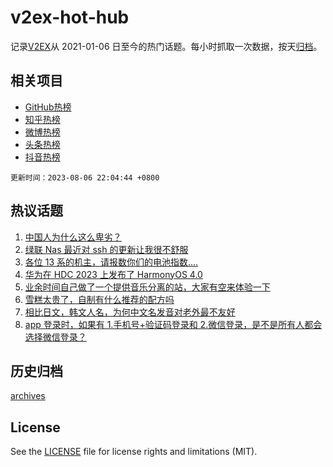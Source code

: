 # v2ex-hot-hub

 记录[V2EX](https://www.v2ex.com/)从 2021-01-06 日至今的热门话题。每小时抓取一次数据，按天[归档](archives)。
 
 ## 相关项目

- [GitHub热榜](https://github.com/lonnyzhang423/github-hot-hub)
- [知乎热榜](https://github.com/lonnyzhang423/zhihu-hot-hub)
- [微博热榜](https://github.com/lonnyzhang423/weibo-hot-hub)
- [头条热榜](https://github.com/lonnyzhang423/toutiao-hot-hub)
- [抖音热榜](https://github.com/lonnyzhang423/douyin-hot-hub)


 `更新时间：2023-08-06 22:04:44 +0800`

## 热议话题

1. [中国人为什么这么卑劣？](https://www.v2ex.com/t/962849)
1. [绿联 Nas 最近对 ssh 的更新让我很不舒服](https://www.v2ex.com/t/962718)
1. [各位 13 系的机主，请报数你们的电池指数....](https://www.v2ex.com/t/962829)
1. [华为在 HDC 2023 上发布了 HarmonyOS 4.0](https://www.v2ex.com/t/962717)
1. [业余时间自己做了一个提供音乐分离的站，大家有空来体验一下](https://www.v2ex.com/t/962795)
1. [雪糕太贵了，自制有什么推荐的配方吗](https://www.v2ex.com/t/962816)
1. [相比日文，韩文人名，为何中文名发音对老外最不友好](https://www.v2ex.com/t/962811)
1. [app 登录时，如果有 1.手机号+验证码登录和 2.微信登录，是不是所有人都会选择微信登录？](https://www.v2ex.com/t/962696)

## 历史归档

[archives](archives)

## License

See the [LICENSE](LICENSE) file for license rights and limitations (MIT).
